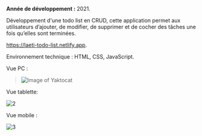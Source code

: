**Année de développement :** 2021.</br>

Développement d'une todo list en CRUD, cette application permet aux utilisateurs d’ajouter, de modifier, de supprimer et de cocher des tâches une fois qu’elles sont terminées.

https://laeti-todo-list.netlify.app.

Environnement technique : HTML, CSS, JavaScript.

Vue PC :
> ![Image of Yaktocat](https://user-images.githubusercontent.com/77897283/126187551-d23cef7f-417b-4c30-9d90-e3bcec51ae24.png)

Vue tablette:

![2](https://user-images.githubusercontent.com/77897283/139804019-f01c919c-eb9b-41d5-bc73-5bb1ce0c72a8.jpg)

Vue mobile :

![3](https://user-images.githubusercontent.com/77897283/139804025-30dfdb00-e88e-4486-b05b-7938760569fd.jpg)
